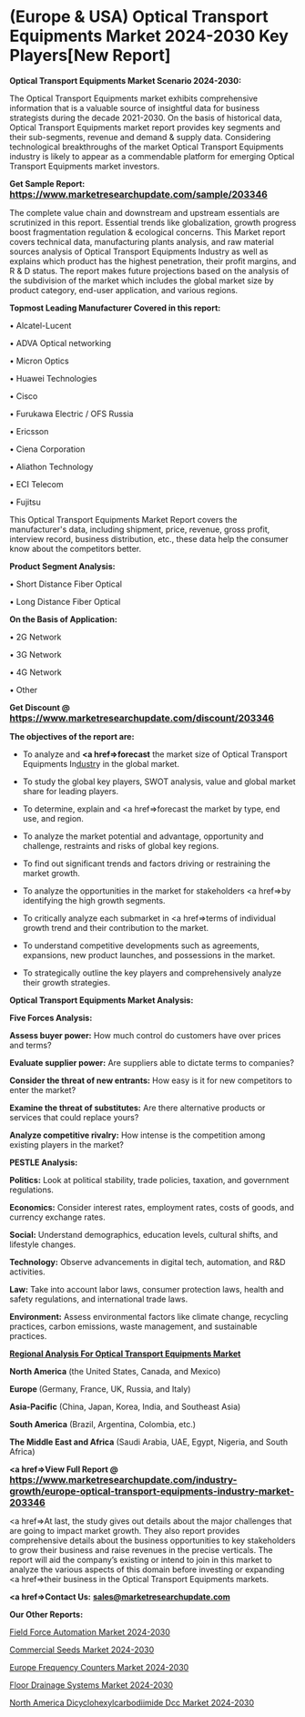 #  (Europe & USA) Optical Transport Equipments Market 2024-2030 Key Players[New Report]

<strong>Optical Transport Equipments Market Scenario 2024-2030:</strong>

The Optical Transport Equipments market exhibits comprehensive information that is a valuable source of insightful data for business strategists during the decade 2021-2030. On the basis of historical data, Optical Transport Equipments market report provides key segments and their sub-segments, revenue and demand &amp; supply data. Considering technological breakthroughs of the market Optical Transport Equipments industry is likely to appear as a commendable platform for emerging Optical Transport Equipments market investors.

<strong>Get Sample Report: <a href=https://www.marketresearchupdate.com/sample/203346><font size=3 color=#0000ff>https://www.marketresearchupdate.com/sample/203346</font></a></strong>

The complete value chain and downstream and upstream essentials are scrutinized in this report. Essential trends like globalization, growth progress boost fragmentation regulation &amp; ecological concerns. This Market report covers technical data, manufacturing plants analysis, and raw material sources analysis of Optical Transport Equipments Industry as well as explains which product has the highest penetration, their profit margins, and R & D status. The report makes future projections based on the analysis of the subdivision of the market which includes the global market size by product category, end-user application, and various regions.

<strong>Topmost Leading Manufacturer Covered in this report:</strong>

• Alcatel-Lucent

• ADVA Optical networking

• Micron Optics

• Huawei Technologies

• Cisco

• Furukawa Electric / OFS Russia

• Ericsson

• Ciena Corporation

• Aliathon Technology

• ECI Telecom

• Fujitsu

This Optical Transport Equipments Market Report covers the manufacturer's data, including shipment, price, revenue, gross profit, interview record, business distribution, etc., these data help the consumer know about the competitors better.

<strong>Product Segment Analysis: </strong>

• Short Distance Fiber Optical

• Long Distance Fiber Optical

<strong>On the Basis of Application:</strong>

• 2G Network

• 3G Network

• 4G Network

• Other

<strong>Get Discount @ <a href=https://www.marketresearchupdate.com/discount/203346><font size=3 color=#0000ff>https://www.marketresearchupdate.com/discount/203346</font></a></strong>

<strong><b>The objectives of the report are:</b></strong>

- To analyze and <strong><a href=><strong>forecast</strong></a></strong> the market size of Optical Transport Equipments In<a href=ASDF991299>dustr</a>y in the global market.

- To study the global key players, SWOT analysis, value and global market share for leading players.

- To determine, explain and <a href=>forecast</a> the market by type, end use, and region.

- To analyze the market potential and advantage, opportunity and challenge, restraints and risks of global key regions.

- To find out significant trends and factors driving or restraining the market growth.

- To analyze the opportunities in the market for stakeholders <a href=>by</a> identifying the high growth segments.

- To critically analyze each submarket in <a href=>terms</a> of individual growth trend and their contribution to the market.

- To understand competitive developments such as agreements, expansions, new product launches, and possessions in the market.

- To strategically outline the key players and comprehensively analyze their growth strategies.

<strong>Optical Transport Equipments Market Analysis:</strong>

<strong>Five Forces Analysis:</strong>

<strong>Assess buyer power:</strong> How much control do customers have over prices and terms?

<strong>Evaluate supplier power:</strong> Are suppliers able to dictate terms to companies?

<strong>Consider the threat of new entrants:</strong> How easy is it for new competitors to enter the market?

<strong>Examine the threat of substitutes:</strong> Are there alternative products or services that could replace yours?

<strong>Analyze competitive rivalry:</strong> How intense is the competition among existing players in the market?

<strong>PESTLE Analysis:</strong>

<strong>Politics:</strong> Look at political stability, trade policies, taxation, and government regulations.

<strong>Economics:</strong> Consider interest rates, employment rates, costs of goods, and currency exchange rates.

<strong>Social:</strong> Understand demographics, education levels, cultural shifts, and lifestyle changes.

<strong>Technology:</strong> Observe advancements in digital tech, automation, and R&D activities.

<strong>Law:</strong> Take into account labor laws, consumer protection laws, health and safety regulations, and international trade laws.

<strong>Environment:</strong> Assess environmental factors like climate change, recycling practices, carbon emissions, waste management, and sustainable practices.

<strong><u><b>Regional Analysis For Optical Transport Equipments Market</b></u></strong>

<strong><b>North America</b></strong> (the United States, Canada, and Mexico)

<strong><b>Europe </b></strong>(Germany, France, UK, Russia, and Italy)

<strong><b>Asia-Pacific</b></strong> (China, Japan, Korea, India, and Southeast Asia)

<strong><b>South America</b></strong> (Brazil, Argentina, Colombia, etc.)

<strong><b>The Middle East and Africa</b></strong> (Saudi Arabia, UAE, Egypt, Nigeria, and South Africa)

<strong><a href=>View Full Report</a> @ <a href=https://www.marketresearchupdate.com/industry-growth/europe-optical-transport-equipments-industry-market-203346><font size=3 color=#0000ff>https://www.marketresearchupdate.com/industry-growth/europe-optical-transport-equipments-industry-market-203346</font></a></strong>

<a href=>At last,</a> the study gives out details about the major challenges that are going to impact market growth. They also report provides comprehensive details about the business opportunities to key stakeholders to grow their business and raise revenues in the precise verticals. The report will aid the company’s existing or intend to join in this market to analyze the various aspects of this domain before investing or expanding <a href=>their</a> business in the Optical Transport Equipments markets.

<strong><a href=>Contact Us:</a></strong>
<strong>sales@marketresearchupdate.com</strong>

<strong>Our Other Reports:</strong>

<a href=https://www.linkedin.com/pulse/field-force-automation-market-industry-analysis>Field Force Automation Market 2024-2030</a>

<a href=https://www.linkedin.com/pulse/commercial-seeds-market-size-trends-consumption>Commercial Seeds Market 2024-2030</a>

<a href=https://www.linkedin.com/pulse/europe-frequency-counters-market-2030-future>Europe Frequency Counters Market 2024-2030</a>

<a href=https://www.linkedin.com/pulse/floor-drainage-systems-market-2023-current-future-ksydf/>Floor Drainage Systems Market 2024-2030</a>

<a href=https://www.linkedin.com/pulse/north-america-dicyclohexylcarbodiimide-dcc-market-future-frfkf/>North America Dicyclohexylcarbodiimide Dcc Market 2024-2030</a>
